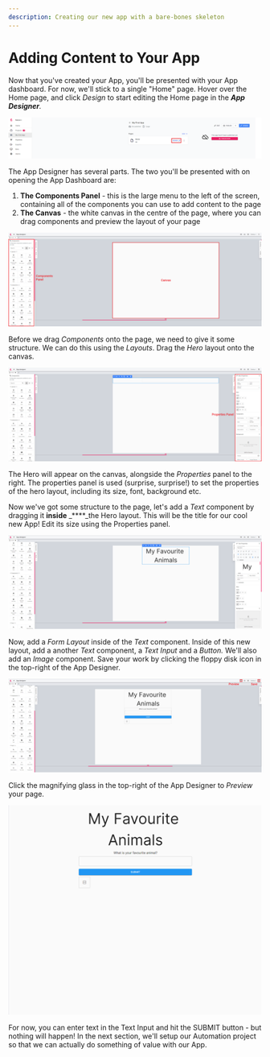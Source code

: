 ```yaml
---
description: Creating our new app with a bare-bones skeleton
---
```


# Adding Content to Your App

Now that you've created your App, you'll be presented with your App dashboard. For now, we'll stick to a single "Home" page. Hover over the Home page, and click _Design_ to start editing the Home page in the _**App Designer**._

![App Dashboard](../.gitbook/assets/image%20%2817%29.png)

The App Designer has several parts. The two you'll be presented with on opening the App Dashboard are:

1. **The Components Panel** - this is the large menu to the left of the screen, containing all of the components you can use to add content to the page
2. **The Canvas** - the white canvas in the centre of the page, where you can drag components and preview the layout of your page

![App Designer Interface](../.gitbook/assets/image%20%2816%29.png)

Before we drag _Components_ onto the page, we need to give it some structure. We can do this using the _Layouts_. Drag the _Hero_ layout onto the canvas.

![The Properties Panel](../.gitbook/assets/image%20%2851%29.png)

The Hero will appear on the canvas, alongside the _Properties_ panel to the right. The properties panel is used \(surprise, surprise!\) to set the properties of the hero layout, including its size, font, background etc.

Now we've got some structure to the page, let's add a _Text_ component by dragging it **inside** _****_the Hero layout. This will be the title for our cool new App! Edit its size using the Properties panel.

![Adding a title to our App](../.gitbook/assets/image%20%2859%29.png)

Now, add a _Form Layout_ inside of the _Text_ component. Inside of this new layout, add a another _Text_ component, a _Text Input_ and a _Button._ We'll also add an _Image_ component. Save your work by clicking the floppy disk icon in the top-right of the App Designer.

![Adding a form and saving our work](../.gitbook/assets/image%20%2866%29.png)

Click the magnifying glass in the top-right of the App Designer to _Preview_ your page.

![A preview of our beautiful new App](../.gitbook/assets/image%20%2821%29.png)

For now, you can enter text in the Text Input and hit the SUBMIT button - but nothing will happen! In the next section, we'll setup our Automation project so that we can actually do something of value with our App.

